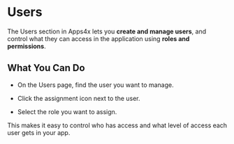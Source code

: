 # Users

The Users section in Apps4x lets you **create and manage users**, and control what they can access in the application using **roles and permissions**.

## What You Can Do

  - On the Users page, find the user you want to manage.

  - Click the assignment icon next to the user.

  - Select the role you want to assign.

This makes it easy to control who has access and what level of access each user gets in your app.